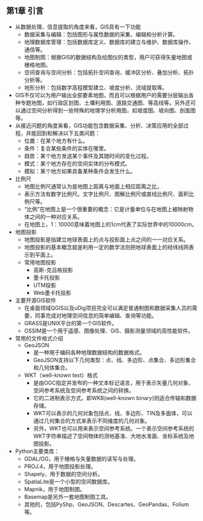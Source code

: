## 第1章 引言
- 从数据处理、信息提取的角度来看，GIS具有一下功能
	- 数据采集与编辑：包括图形与属性数据的采集、编辑和分析计算。
	- 地理数据库管理：包括数据库定义、数据库的建立与维护、数据库操作、通信等。
	- 地图制图：根据GIS的数据结构及绘图仪的类型，用户可获得矢量地图或栅格地图。
	- 空间查询与空间分析：包括拓扑空间查询、缓冲区分析、叠加分析、拓扑分析等。
	- 地形分析：包括数字高程模型建立、坡度分析、流域提取等。
- GIS不仅可以为用户输出全部要素地图，而且可以根据用户的需要分层输出各种专题地图，如行政区划图、土壤利用图、道路交通图、等高线等。另外还可以通过空间分析得到一些特殊的地理学分析用图，如坡度图、坡向图、剖面图等。
- 从接近问题的角度来看，GIS功能包含数据采集、分析、决策应用的全部过程，并能回到和解决以下五类问题：
	- 位置：在某个地方有什么。
	- 条件：复合某些条件的实体在哪里。
	- 趋势：某个地方发送某个事件及其随时间的变化过程。
	- 模式：某个地方存在的空间实体的分布模式。
	- 模拟：某个地方如果具备某种条件会发生什么。
- 比例尺
	- 地图比例尺通常认为是地图上距离与地面上相应距离之比，
	- 表示方法有数字比例尺。文字比例尺、图解比例尺或直线比例尺、面积比例尺等。
	- “比例”在地图上是一个很重要的概念：它是计量单位与在地图上被映射物体之间的一种对应关系。
	- 在地图上，1：10000意味着地图上的1cm代表了实际世界中的10000cm。
- 地图投影
	- 地图投影是指建立地球表面上的点与投影面上点之间的一一对应关系。
	- 地图投影的基本概念就是利用一定的数学法则把地球表面上的经纬线网表示到平面上。 
	- 常用地图投影
		- 高斯-克吕格投影
		- 墨卡托投影
		- UTM投影
		- Web墨卡托投影
- 主要开源GIS软件
	- 在桌面领域QGIS以及uDig项目完全可以满足普通制图和数据采集人员的需要，同事完成对地理空间信息的简单编辑、查询等功能。
	- GRASS是UNIX平台的第一个GIS软件。
	- OSSIM是一个用于遥感、图像处理、GIS、摄影测量领域的高性能软件。
- 常用的文件格式介绍
	- GeoJSON
		- 是一种用于编码各种地理数据结构的数据格式。
		- GeoJSON支持以下几何类型：点、线、多边形、点集合、多边形集合和几何体集合。
	- WKT（well-known text）格式
		- 是由OGC指定并发布的一种文本标记语言，用于表示矢量几何对象、空间参考系统及空间参考系统之间的转换。
		- 它的二进制表示方式，即WKB(well-known binary)则适合传输和数据存储。
		- WKT可以表示的几何对象包括点、线、多边形、TIN及多面体，可以通过几何集合的方式来表示不同维度的几何对象。
		- 另外，WKT也可以用来表示空间参考系统。一个表示空间参考系统的WKT字符串描述了空间物体的测地基准、大地水准面、坐标系统及地图投影。
- Python主要类库：
	- GDAL/OG，用于栅格与矢量数据的读写与处理。
	- PROJ.4，用于地图投影处理。
	- Shapely，用于数据的空间分析。
	- SpatiaLite是一个小型的空间数据库。
	- Mapnik，用于地图制图。
	- Basemap是另外一套地图制图工具。
	- 其他的，包括PyShp、GeoJSON、Descartes、GeoPandas、Folium等。